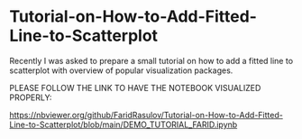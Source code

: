 # Tutorial-on-How-to-Add-Fitted-Line-to-Scatterplot
Recently I was asked to prepare a small tutorial on how to add a fitted line to scatterplot with overview of popular visualization packages.

PLEASE FOLLOW THE LINK TO HAVE THE NOTEBOOK VISUALIZED PROPERLY:

https://nbviewer.org/github/FaridRasulov/Tutorial-on-How-to-Add-Fitted-Line-to-Scatterplot/blob/main/DEMO_TUTORIAL_FARID.ipynb
